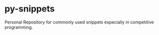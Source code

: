 # py-snippets
Personal Repository for commonly used snippets especially in competitive programming.

